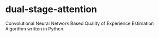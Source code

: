 # dual-stage-attention
Convolutional Neural Network Based Quality of Experience Estimation Algorithm written in Python.

